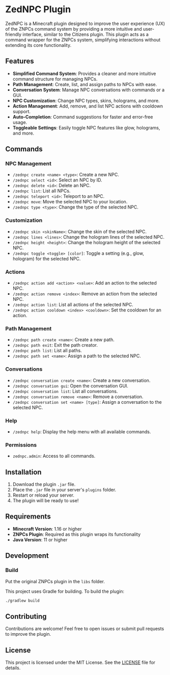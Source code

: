 # ZedNPC Plugin

ZedNPC is a Minecraft plugin designed to improve the user experience (UX) of the ZNPCs command system by providing a more intuitive and user-friendly interface, similar to the Citizens plugin. This plugin acts as a command wrapper for the ZNPCs system, simplifying interactions without extending its core functionality.

## Features

- **Simplified Command System**: Provides a cleaner and more intuitive command structure for managing NPCs.
- **Path Management**: Create, list, and assign paths to NPCs with ease.
- **Conversation System**: Manage NPC conversations with commands or a GUI.
- **NPC Customization**: Change NPC types, skins, holograms, and more.
- **Action Management**: Add, remove, and list NPC actions with cooldown support.
- **Auto-Completion**: Command suggestions for faster and error-free usage.
- **Toggleable Settings**: Easily toggle NPC features like glow, holograms, and more.

## Commands

### NPC Management
- `/zednpc create <name> <type>`: Create a new NPC.
- `/zednpc select <id>`: Select an NPC by ID.
- `/zednpc delete <id>`: Delete an NPC.
- `/zednpc list`: List all NPCs.
- `/zednpc teleport <id>`: Teleport to an NPC.
- `/zednpc move`: Move the selected NPC to your location.
- `/zednpc type <type>`: Change the type of the selected NPC.

### Customization
- `/zednpc skin <skinName>`: Change the skin of the selected NPC.
- `/zednpc lines <lines>`: Change the hologram lines of the selected NPC.
- `/zednpc height <height>`: Change the hologram height of the selected NPC.
- `/zednpc toggle <toggle> [color]`: Toggle a setting (e.g., glow, hologram) for the selected NPC.

### Actions
- `/zednpc action add <action> <value>`: Add an action to the selected NPC.
- `/zednpc action remove <index>`: Remove an action from the selected NPC.
- `/zednpc action list`: List all actions of the selected NPC.
- `/zednpc action cooldown <index> <cooldown>`: Set the cooldown for an action.

### Path Management
- `/zednpc path create <name>`: Create a new path.
- `/zednpc path exit`: Exit the path creator.
- `/zednpc path list`: List all paths.
- `/zednpc path set <name>`: Assign a path to the selected NPC.

### Conversations
- `/zednpc conversation create <name>`: Create a new conversation.
- `/zednpc conversation gui`: Open the conversation GUI.
- `/zednpc conversation list`: List all conversations.
- `/zednpc conversation remove <name>`: Remove a conversation.
- `/zednpc conversation set <name> [type]`: Assign a conversation to the selected NPC.

### Help
- `/zednpc help`: Display the help menu with all available commands.

### Permissions
- `zednpc.admin`: Access to all commands.

## Installation

1. Download the plugin `.jar` file.
2. Place the `.jar` file in your server's `plugins` folder.
3. Restart or reload your server.
4. The plugin will be ready to use!

## Requirements

- **Minecraft Version**: 1.16 or higher
- **ZNPCs Plugin**: Required as this plugin wraps its functionality
- **Java Version**: 11 or higher

## Development

### Build

Put the original ZNPCs plugin in the `libs` folder.

This project uses Gradle for building. To build the plugin:

```bash
./gradlew build
```

## Contributing
Contributions are welcome! Feel free to open issues or submit pull requests to improve the plugin.

## License
This project is licensed under the MIT License. See the [LICENSE](LICENSE) file for details.
```